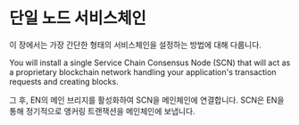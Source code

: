 # 단일 노드 서비스체인 <a id="single-node-service-chain"></a>

이 장에서는 가장 간단한 형태의 서비스체인을 설정하는 방법에 대해 다룹니다.

You will install a single Service Chain Consensus Node (SCN) that will act as a proprietary blockchain network handling your application's transaction requests and creating blocks.

그 후, EN의 메인 브리지를 활성화하여 SCN을 메인체인에 연결합니다. SCN은 EN을 통해 정기적으로 앵커링 트랜잭션을 메인체인에 보냅니다. 

 
